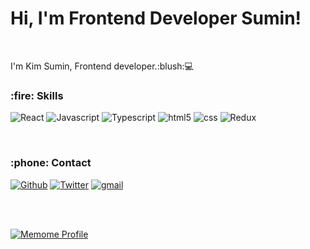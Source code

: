<h1>Hi, I'm Frontend Developer Sumin!</h1>

<div align="">
  <br>
  <p>I'm Kim Sumin, Frontend developer.:blush:💻</p>

  <h3>:fire: Skills</h3>
  <p>
    <img alt="React" src="https://img.shields.io/badge/-React-45b8d8?style=flat-square&logo=react&logoColor=white" />
    <img alt="Javascript" src="https://img.shields.io/badge/-Javascript-F7DF1E?style=flat-square&logo=javascript&logoColor=white" />
    <img alt="Typescript" src="https://img.shields.io/badge/-Typescript-0E7FC0?style=flat-square&logo=typescript&logoColor=white" />
    <img alt="html5" src="https://img.shields.io/badge/-HTML5-E34F26?style=flat-square&logo=html5&logoColor=white" />
    <img alt="css" src="https://img.shields.io/badge/-CSS3-1572B6?style=flat-square&logo=css3&logoColor=white" />
    <img alt="Redux" src="https://img.shields.io/badge/-Redux-764ABC?style=flat-square&logo=redux&logoColor=white" />
   
  </p>
  
  <br>
  
  <h3>:phone: Contact </h3>
  <p>
    <a href="https://github.com/5Suminsss2" target="_blank"><img alt="Github" src="https://img.shields.io/badge/GitHub-%2312100E.svg?&style=for-the-badge&logo=Github&logoColor=white" /></a> 
    <a href="https://ksumin-dev.tistory.com/" target="_blank"><img alt="Twitter" src="https://img.shields.io/badge/tistory-FF7143.svg?&style=for-the-badge&logo=pencil&logoColor=white" /></a>
    <a href="mailto:"sumin.kim.dev@google.com"><img alt="gmail" src="https://img.shields.io/badge/gmail-4285F4.svg?&style=for-the-badge&logo=gmail&logoColor=white" /></a>
  </p>
  
  <br>
  <br>
  
</div>

[![Memome Profile](https://readme.memome.be/v1/tail)](https://memome.be/tail)
